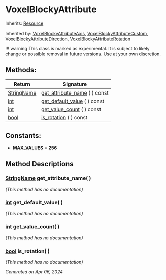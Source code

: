 # VoxelBlockyAttribute

Inherits: [Resource](https://docs.godotengine.org/en/stable/classes/class_resource.html)

Inherited by: [VoxelBlockyAttributeAxis](VoxelBlockyAttributeAxis.md), [VoxelBlockyAttributeCustom](VoxelBlockyAttributeCustom.md), [VoxelBlockyAttributeDirection](VoxelBlockyAttributeDirection.md), [VoxelBlockyAttributeRotation](VoxelBlockyAttributeRotation.md)

!!! warning
    This class is marked as experimental. It is subject to likely change or possible removal in future versions. Use at your own discretion.

## Methods: 


Return                                                                              | Signature                                             
----------------------------------------------------------------------------------- | ------------------------------------------------------
[StringName](https://docs.godotengine.org/en/stable/classes/class_stringname.html)  | [get_attribute_name](#i_get_attribute_name) ( ) const 
[int](https://docs.godotengine.org/en/stable/classes/class_int.html)                | [get_default_value](#i_get_default_value) ( ) const   
[int](https://docs.godotengine.org/en/stable/classes/class_int.html)                | [get_value_count](#i_get_value_count) ( ) const       
[bool](https://docs.godotengine.org/en/stable/classes/class_bool.html)              | [is_rotation](#i_is_rotation) ( ) const               
<p></p>

## Constants: 

- <span id="i_MAX_VALUES"></span>**MAX_VALUES** = **256**

## Method Descriptions

### [StringName](https://docs.godotengine.org/en/stable/classes/class_stringname.html)<span id="i_get_attribute_name"></span> **get_attribute_name**( ) 

*(This method has no documentation)*

### [int](https://docs.godotengine.org/en/stable/classes/class_int.html)<span id="i_get_default_value"></span> **get_default_value**( ) 

*(This method has no documentation)*

### [int](https://docs.godotengine.org/en/stable/classes/class_int.html)<span id="i_get_value_count"></span> **get_value_count**( ) 

*(This method has no documentation)*

### [bool](https://docs.godotengine.org/en/stable/classes/class_bool.html)<span id="i_is_rotation"></span> **is_rotation**( ) 

*(This method has no documentation)*

_Generated on Apr 06, 2024_
